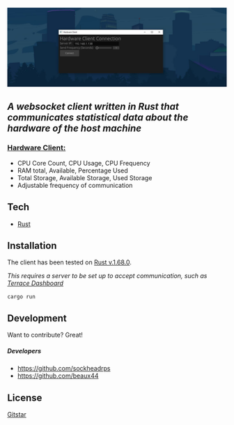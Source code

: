 ![Alt Text](preview.JPG)

## _A websocket client written in Rust that communicates statistical data about the hardware of the host machine_

### <u>Hardware Client:</u>

- CPU Core Count, CPU Usage, CPU Frequency
- RAM total, Available, Percentage Used
- Total Storage, Available Storage, Used Storage
- Adjustable frequency of communication

## Tech

- [Rust](https://www.rust-lang.org/)

## Installation

The client has been tested on [Rust v.1.68.0](https://www.rust-lang.org/).

_This requires a server to be set up to accept communication, such as [Terrace Dashboard](https://github.com/sockheadrps/Terrace-Dashboard)_

```
cargo run
```

## Development

Want to contribute? Great!

##### Developers

- https://github.com/sockheadrps
- https://github.com/beaux44

## License

[Gitstar](https://github.com/sockheadrps/gitstar/blob/main/gitstar_license)

[//]: # "These are reference links used in the body of this note and get stripped out when the markdown processor does its job. There is no need to format nicely because it shouldn't be seen. Thanks SO - http://stackoverflow.com/questions/4823468/store-comments-in-markdown-syntax"
